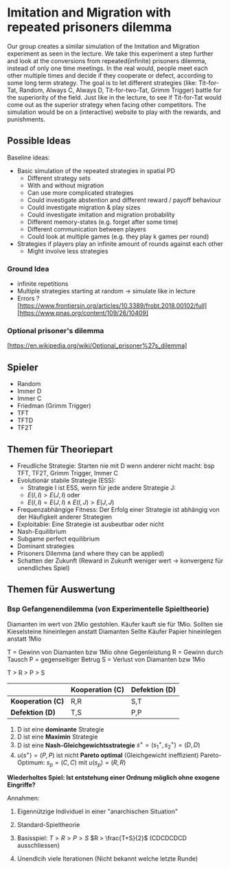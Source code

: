 # Imitation and Migration with repeated prisoners dilemma

Our group creates a similar simulation of the Imitation and Migration experiment as seen in the lecture.
We take this experiment a step further and look at the conversions from repeated(infinite) prisoners dilemma, instead of only one time meetings. In the real would, people meet each other multiple times and decide if they cooperate or defect, according to some long term strategy.
The goal is to let different strategies (like: Tit-for-Tat, Random, Always C, Always D, Tit-for-two-Tat, Grimm Trigger) battle for the superiority of the field. Just like in the lecture, to see if Tit-for-Tat would come out as the superior strategy when facing other competitors.
The simulation would be on a (interactive) website to play with the rewards, and punishments.

## Possible Ideas

Baseline ideas:
  - Basic simulation of the repeated strategies in spatial PD 
    - Different strategy sets
    - With and without migration
    - Can use more complicated strategies
    - Could investigate abstention and different reward / payoff behaviour
    - Could investigate migration & play sizes
    - Could investigate imitation and migration probability
    - Different memory-states (e.g. forget after some time)
    - Different communication between players
    - Could look at multiple games (e.g. they play k games per round)
  - Strategies if players play an infinite amount of rounds against each other
    - Might involve less strategies


### Ground Idea

- infinite repetitions
- Multiple strategies starting at random -> simulate like in lecture
- Errors ?
  [https://www.frontiersin.org/articles/10.3389/frobt.2018.00102/full]
  [https://www.pnas.org/content/109/26/10409]

### Optional prisoner's dilemma

[https://en.wikipedia.org/wiki/Optional_prisoner%27s_dilemma]

## Spieler

- Random
- Immer D
- Immer C
- Friedman (Grimm Trigger)
- TFT
- TFTD
- TF2T

## Themen für Theoriepart

- Freudliche Strategie: Starten nie mit D wenn anderer nicht macht: bsp TFT, TF2T, Grimm Trigger, Immer C
- Evolutionär stabile Strategie (ESS):
  - Strategie I ist ESS, wenn für jede andere Strategie J:
  - $E(I,I) > E(J,I)$ oder
  - $E(I,I) = E(J,I) \land E(I,J) > E(J,J)$
- Frequenzabhängige Fitness: Der Erfolg einer Strategie ist abhängig von der Häufigkeit anderer Strategien
- Exploitable: Eine Strategie ist ausbeutbar oder nicht
- Nash-Equilibrium
- Subgame perfect equilibrium
- Dominant strategies
- Prisoners Dilemma (and where they can be applied)
- Schatten der Zukunft (Reward in Zukunft weniger wert -> konvergenz für unendliches Spiel)

## Themen für Auswertung

### Bsp Gefangenendilemma (von Experimentelle Spieltheorie)

Diamanten im wert von 2Mio gestohlen.
Käufer kauft sie für 1Mio.
Sollten sie Kieselsteine hineinlegen anstatt Diamanten
Sellte Käufer Papier hineinlegen anstatt 1Mio

T = Gewinn von Diamanten bzw 1Mio ohne Gegenleistung
R = Gewinn durch Tausch
P = gegenseitiger Betrug
S = Verlust von Diamanten bzw 1Mio

T > R > P > S

|                     | Kooperation (C) | Defektion (D) |
| ------------------- | --------------- | ------------- |
| **Kooperation (C)** | R,R             | S,T           |
| **Defektion (D)**   | T,S             | P,P           |

1. D ist eine **dominante** Strategie
2. D ist eine **Maximin** Strategie
3. D ist eine **Nash-Gleichgewichtsstrategie**
   $s^+ = (s_1^+,s_2^+) = (D, D)$
4. $u(s^+) = (P,P)$ ist nicht **Pareto optimal** (Gleichgewicht ineffizient) Pareto-Optimum: $s_p = (C, C)$ mit $u(s_p) = (R,R)$

**Wiederholtes Spiel: Ist entstehung einer Ordnung möglich ohne exogene Eingriffe?**

Annahmen:

1. Eigennützige Individuel in einer "anarchischen Situation"
2. Standard-Spieltheorie

3. Basisspiel:
   $T > R > P > S$
   $R > \frac{T+S}{2}$ (CDCDCDCD ausschliessen)

4. Unendlcih viele Iterationen (Nicht bekannt welche letzte Runde)
